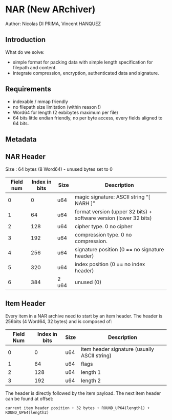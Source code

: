 NAR (New ARchiver)
==================

Author: Nicolas DI PRIMA, Vincent HANQUEZ

Introduction
------------

What do we solve:

* simple format for packing data with simple length specification for filepath and content.
* integrate compression, encryption, authenticated data and signature.

Requirements
------------

* indexable / mmap friendly
* no filepath size limitation (within reason !)
* Word64 for length (2 exbibytes maximum per file)
* 64 bits little endian friendly, no per byte access, every fields aligned to 64 bits.


Metadata
--------

NAR Header
----------

Size : 64 bytes (8 Word64) - unused bytes set to 0

| Field num | Index in bits | Size | Description |
| --------- | ------------- | ---- | ----------- |
| 0         | 0             | u64  | magic signature: ASCII string “[ NARH ]” |
| 1         | 64            | u64  | format version (upper 32 bits) + software version (lower 32 bits) |
| 2         | 128           | u64  | cipher type. 0 no cipher |
| 3         | 192           | u64  | compression type. 0 no compression. |
| 4         | 256           | u64  | signature position (0 == no signature header) |
| 5         | 320           | u64  | index position (0 == no index header) |
| 6         | 384           | 2 u64 | unused (0) |

Item Header
-----------

Every item in a NAR archive need to start by an item header. The header is 256bits (4 Word64, 32 bytes) and is composed of:

| Field Num | Index in bits | Size | Description |
| --------- | ------------- | ---- | ----------- |
| 0         | 0             | u64  | item header signature (usually ASCII string) |
| 1         | 64            | u64  | flags    |
| 2         | 128           | u64  | length 1 |
| 3         | 192           | u64  | length 2 |

The header is directly followed by the item payload. The next item header can be found at offset:

    current item header position + 32 bytes + ROUND_UP64(length1) + ROUND_UP64(length2)

